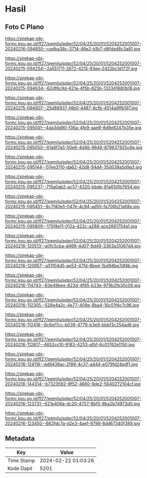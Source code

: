 # Hasil

## Foto C Plano

https://sirekap-obj-formc.kpu.go.id/ff27/pemilu/pdpr/52/04/25/20/01/5204252001007-20240216-094850--cadba38c-3714-46e2-b1b7-d8fdad8c3a81.jpg

https://sirekap-obj-formc.kpu.go.id/ff27/pemilu/pdpr/52/04/25/20/01/5204252001007-20240215-094254--2a551711-2672-4215-83ee-2422bc1d172f.jpg

https://sirekap-obj-formc.kpu.go.id/ff27/pemilu/pdpr/52/04/25/20/01/5204252001007-20240215-094634--62df6c9d-621a-4f5b-825b-133341680b18.jpg

https://sirekap-obj-formc.kpu.go.id/ff27/pemilu/pdpr/52/04/25/20/01/5204252001007-20240215-094807--25d88937-f4b0-4487-8cfb-4514a9ffb197.jpg

https://sirekap-obj-formc.kpu.go.id/ff27/pemilu/pdpr/52/04/25/20/01/5204252001007-20240215-095001--4da3dd90-f36a-4fe9-aae8-8d9e8247b35e.jpg

https://sirekap-obj-formc.kpu.go.id/ff27/pemilu/pdpr/52/04/25/20/01/5204252001007-20240215-095050--61a6f7a5-50e6-4d46-9848-879637925c6e.jpg

https://sirekap-obj-formc.kpu.go.id/ff27/pemilu/pdpr/52/04/25/20/01/5204252001007-20240215-095144--07ee3110-da62-42d8-94d4-35d038a5d9a3.jpg

https://sirekap-obj-formc.kpu.go.id/ff27/pemilu/pdpr/52/04/25/20/01/5204252001007-20240215-095237--715a0ab2-ac57-4320-bbde-81a61d1b7654.jpg

https://sirekap-obj-formc.kpu.go.id/ff27/pemilu/pdpr/52/04/25/20/01/5204252001007-20240215-095451--8c7f40e5-047e-4c94-ad50-fa706b21a68e.jpg

https://sirekap-obj-formc.kpu.go.id/ff27/pemilu/pdpr/52/04/25/20/01/5204252001007-20240215-095809--175f8e11-012a-422c-a288-ace2661754a1.jpg

https://sirekap-obj-formc.kpu.go.id/ff27/pemilu/pdpr/52/04/25/20/01/5204252001007-20240216-120513--a0fc5cba-d469-4d07-8d49-3363a31067d4.jpg

https://sirekap-obj-formc.kpu.go.id/ff27/pemilu/pdpr/52/04/25/20/01/5204252001007-20240216-120957--a51f04d5-ae53-47fd-8bed-1bd94be7df4b.jpg

https://sirekap-obj-formc.kpu.go.id/ff27/pemilu/pdpr/52/04/25/20/01/5204252001007-20240216-114743--83e49bee-823d-4f65-b23e-979b2fe30c06.jpg

https://sirekap-obj-formc.kpu.go.id/ff27/pemilu/pdpr/52/04/25/20/01/5204252001007-20240216-112305--528e4a2c-4e77-409e-8ba4-16c01f4c7c96.jpg

https://sirekap-obj-formc.kpu.go.id/ff27/pemilu/pdpr/52/04/25/20/01/5204252001007-20240216-112418--6c6ef7cc-b039-4779-b3e9-bbbf3c254ad6.jpg

https://sirekap-obj-formc.kpu.go.id/ff27/pemilu/pdpr/52/04/25/20/01/5204252001007-20240216-112817--4652cc10-9183-4253-afbf-6c01762e1150.jpg

https://sirekap-obj-formc.kpu.go.id/ff27/pemilu/pdpr/52/04/25/20/01/5204252001007-20240216-124118--ed9438ac-2f89-4c37-a444-e079fd24edf1.jpg

https://sirekap-obj-formc.kpu.go.id/ff27/pemilu/pdpr/52/04/25/20/01/5204252001007-20240216-144314--b7323592-9f52-4660-9de2-5640272104cf.jpg

https://sirekap-obj-formc.kpu.go.id/ff27/pemilu/pdpr/52/04/25/20/01/5204252001007-20240216-123731--621e406a-dc20-4757-8bf5-8ba2b74973d0.jpg

https://sirekap-obj-formc.kpu.go.id/ff27/pemilu/pdpr/52/04/25/20/01/5204252001007-20240216-123450--662fdc7a-d2e3-4ae1-9798-8dd67340f389.jpg


## Metadata

| Key        | Value               |
| ---------- | ------------------- |
| Time Stamp | 2024-02-22 01:03:26 |
| Kode Dapil | 5201                |



